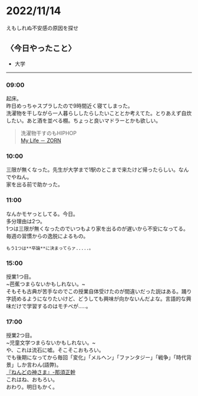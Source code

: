 2022/11/14
============

えもしれぬ不安感の原因を探せ

## 〈今日やったこと〉  
* 大学

---

### 09:00  
起床。  
昨日めっちゃスプラしたので9時間近く寝てしまった。  
洗濯物を干しながら一人暮らししたらしたいこととか考えてた。とりあえず自炊したい。あと酒を並べる棚。ちょっと良いマドラーとかも欲しい。  
> 洗濯物干すのもHIPHOP  
> [My Life － ZORN](https://m.youtube.com/watch?v=WtldWLQJ28E)  

### 10:00  
三限が無くなった。先生が大学まで1駅のとこまで来たけど帰ったらしい。なんでやねん。  
家を出る前で助かった。  

### 11:00  
なんかモヤっとしてる。今日。  
多分理由は2つ。  
1つは三限が無くなったのでいつもより家を出るのが遅いから不安になってる。毎週の習慣からの逸脱によるもの。  
```
もう1つは**卒論**に決まってらァ.....。  
```

### 15:00  
授業1つ目。  
~芭蕉つまらないかもしれない。~  
そもそも古典が苦手なのでこの授業自体受けたのが間違いだった説はある。踊り字読めるようになりたいけど、どうしても興味が向かないんだよな。言語的な興味だけで学習するのはモチベが.....。  

### 17:00  
授業2つ目。  
~児童文学つまらないかもしれない。~  
や、これは流石に嘘。そこそこおもろい。  
でも後期になってから毎回「変化」「メルヘン」「ファンタジー」「戦争」「時代背景」しか言わん(語弊)。  
[『ねんどの神さま』-那須正幹](https://www.amazon.co.jp/%E3%81%AD%E3%82%93%E3%81%A9%E3%81%AE%E7%A5%9E%E3%81%95%E3%81%BE-%E3%81%88%E3%81%BB%E3%82%93%E3%81%AF%E3%81%A8%E3%82%82%E3%81%A0%E3%81%A1-27-%E9%82%A3%E9%A0%88-%E6%AD%A3%E5%B9%B9/dp/4591041778)  
これはね、おもろい。  
おわり。明日もかく。    
